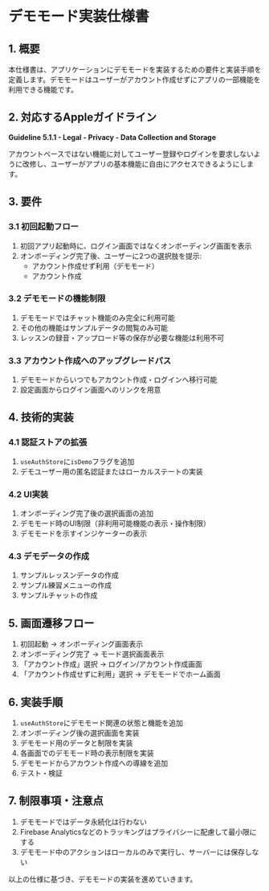 # デモモード実装仕様書

## 1. 概要

本仕様書は、アプリケーションにデモモードを実装するための要件と実装手順を定義します。デモモードはユーザーがアカウント作成せずにアプリの一部機能を利用できる機能です。

## 2. 対応するAppleガイドライン

**Guideline 5.1.1 - Legal - Privacy - Data Collection and Storage**

アカウントベースではない機能に対してユーザー登録やログインを要求しないように改修し、ユーザーがアプリの基本機能に自由にアクセスできるようにします。

## 3. 要件

### 3.1 初回起動フロー
1. 初回アプリ起動時に、ログイン画面ではなくオンボーディング画面を表示
2. オンボーディング完了後、ユーザーに2つの選択肢を提示:
   - アカウント作成せず利用（デモモード）
   - アカウント作成

### 3.2 デモモードの機能制限
1. デモモードではチャット機能のみ完全に利用可能
2. その他の機能はサンプルデータの閲覧のみ可能
3. レッスンの録音・アップロード等の保存が必要な機能は利用不可

### 3.3 アカウント作成へのアップグレードパス
1. デモモードからいつでもアカウント作成・ログインへ移行可能
2. 設定画面からログイン画面へのリンクを用意

## 4. 技術的実装

### 4.1 認証ストアの拡張
1. `useAuthStore`に`isDemo`フラグを追加
2. デモユーザー用の匿名認証またはローカルステートの実装

### 4.2 UI実装
1. オンボーディング完了後の選択画面の追加
2. デモモード時のUI制限（非利用可能機能の表示・操作制限）
3. デモモードを示すインジケーターの表示

### 4.3 デモデータの作成
1. サンプルレッスンデータの作成
2. サンプル練習メニューの作成
3. サンプルチャットの作成

## 5. 画面遷移フロー

1. 初回起動 → オンボーディング画面表示
2. オンボーディング完了 → モード選択画面表示
3. 「アカウント作成」選択 → ログイン/アカウント作成画面
4. 「アカウント作成せずに利用」選択 → デモモードでホーム画面

## 6. 実装手順

1. `useAuthStore`にデモモード関連の状態と機能を追加
2. オンボーディング後の選択画面を実装
3. デモモード用のデータと制限を実装
4. 各画面でのデモモード時の表示制限を実装
5. デモモードからアカウント作成への導線を追加
6. テスト・検証

## 7. 制限事項・注意点

1. デモモードではデータ永続化は行わない
2. Firebase Analyticsなどのトラッキングはプライバシーに配慮して最小限にする
3. デモモード中のアクションはローカルのみで実行し、サーバーには保存しない

以上の仕様に基づき、デモモードの実装を進めていきます。
